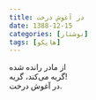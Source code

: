 ```yaml
---
title: در آغوش درخت
date: 1388-12-15
categories: [نوشتار]
tags: [هایکو]
---
```


از مادر رانده شده  
گریه می‌کند، گریه!  
در آغوش درخت.
